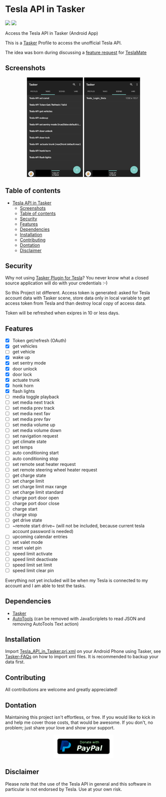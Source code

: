 # Tesla API in Tasker
[![](https://img.shields.io/github/v/release/JakobLichterfeld/Tesla_API_in_Tasker)](https://github.com/JakobLichterfeld/Tesla_API_in_Tasker/releases/latest)
[![](https://img.shields.io/badge/Donate-PayPal-informational.svg?logo=paypal)](https://www.paypal.com/cgi-bin/webscr?cmd=_s-xclick&hosted_button_id=4GWXFMNWKC7UL&source=url)

Access the Tesla API in Tasker (Android App)

This is a [Tasker](https://play.google.com/store/apps/details?id=net.dinglisch.android.taskerm) Profile to access the unofficial Tesla API.

The idea was born during discussing a [feature request](https://github.com/adriankumpf/teslamate/issues/156) for [TeslaMate](https://github.com/adriankumpf/teslamate)

## Screenshots
<p align="center"> 
  <img src="screenshots/tasks.png" alt="Tasks" title="Tasks" width="180" height="320" /> <img src="screenshots/scenes.png" alt="Scenes" title="Scenes" width="180" height="320" />
</p>

## Table of contents
- [Tesla API in Tasker](#tesla-api-in-tasker)
  - [Screenshots](#screenshots)
  - [Table of contents](#table-of-contents)
  - [Security](#security)
  - [Features](#features)
  - [Dependencies](#dependencies)
  - [Installation](#installation)
  - [Contributing](#contributing)
  - [Dontation](#dontation)
  - [Disclaimer](#disclaimer)

## Security
Why not using [Tasker Plugin for Tesla](https://play.google.com/store/apps/details?id=com.crazydog.teslatasker)? You never know what a closed source application will do with your credentials :-)

So this Project ist different.
Access token is generated: asked for Tesla account data with Tasker scene, store data only in local variable to get access token from Tesla and than destroy local copy of access data.

Token will be refreshed when exipres in 10 or less days.

## Features
- [x] Token get/refresh (OAuth)
- [x] get vehicles
- [ ] get vehicle
- [x] wake up
- [x] set sentry mode
- [x] door unlock
- [x] door lock
- [x] actuate trunk
- [x] honk horn
- [x] flash lights
- [ ] media toggle playback
- [ ] set media next track
- [ ] set media prev track
- [ ] set media next fav
- [ ] set media prev fav
- [ ] set media volume up
- [ ] set media volume down
- [ ] set navigation request
- [ ] get climate state
- [ ] set temps
- [ ] auto conditioning start
- [ ] auto conditioning stop
- [ ] set remote seat heater request
- [ ] set remote steering wheel heater request
- [ ] get charge state
- [ ] set charge limit
- [ ] set charge limit max range
- [ ] set charge limit standard
- [ ] charge port door open
- [ ] charge port door close
- [ ] charge start
- [ ] charge stop
- [ ] get drive state
- [ ] ~remote start drive~ (will not be included, because current tesla account password is needed)
- [ ] upcoming calendar entries
- [ ] set valet mode
- [ ] reset valet pin
- [ ] speed limit activate
- [ ] speed limit deactivate
- [ ] speed limit set limit
- [ ] speed limit clear pin

Everything not yet included will be when my Tesla is connected to my account and I am able to test the tasks.

## Dependencies
- [Tasker](https://play.google.com/store/apps/details?id=net.dinglisch.android.taskerm)
- [AutoTools](https://play.google.com/store/apps/details?id=com.joaomgcd.autotools) (can be removed with JavaScriplets to read JSON and removing AutoTools Text action)

## Installation
Import [Tesla_API_in_Tasker.prj.xml](https://github.com/JakobLichterfeld/Tesla_API_in_Tasker/blob/master/Tesla_API_in_Tasker.prj.xml) on your Android Phone using Tasker, see [Tasker-FAQs](https://tasker.joaoapps.com/userguide/en/faqs/faq-how.html#q) on how to import xml files.
It is recommended to backup your data first.

## Contributing
All contributions are welcome and greatly appreciated!

## Dontation
Maintaining this project isn't effortless, or free. If you would like to kick in and help me cover those costs, that would be awesome. If you don't, no problem; just share your love and show your support.
<p align="center">
  <a href="https://www.paypal.com/cgi-bin/webscr?cmd=_s-xclick&hosted_button_id=4GWXFMNWKC7UL&source=url">
    <img src="screenshots/paypal-donate-button.png" alt="Donate with PayPal" />
  </a>
</p>

## Disclaimer
Please note that the use of the Tesla API in general and this software in particular is not endorsed by Tesla. Use at your own risk.
